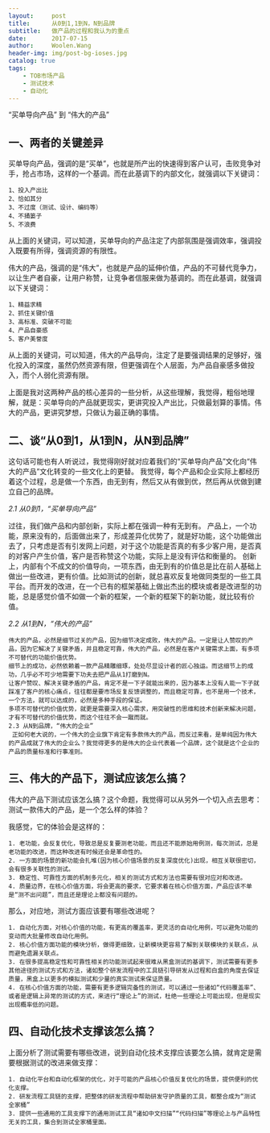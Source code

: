 ```yaml
---
layout:     post
title:      从0到1,1到N，N到品牌
subtitle:   做产品的过程和我认为的重点
date:       2017-07-15
author:     Woolen.Wang
header-img: img/post-bg-ioses.jpg
catalog: true
tags:
    - TOB市场产品
    - 测试技术
    - 自动化
---
```


“买单导向产品” 到 “伟大的产品”

一、两者的关键差异
---------------

 
买单导向产品，强调的是“买单”，也就是所产出的快速得到客户认可，击败竞争对手，抢占市场，这样的一个基调。而在此基调下的内部文化，就强调以下关键词：

    1、投入产出比
    2、恰如其分
    3、不过度（测试、设计、编码等）
    4、不捅篓子
    5、不浪费
    
从上面的关键词，可以知道，买单导向的产品注定了内部氛围是强调效率，强调投入既要有所得，强调资源的有限性。


伟大的产品，强调的是“伟大”，也就是产品的延伸价值，产品的不可替代竞争力，以让生产者自豪，让用户称赞，让竞争者信服来做为基调的。而在此基调，就强调以下关键词：

    1、精益求精
    2、抓住关键价值
    3、高标准、突破不可能
    4、产品自豪感
    5、客户美誉度

从上面的关键词，可以知道，伟大的产品导向，注定了是要强调结果的足够好，强化投入的深度，虽然仍然资源有限，但更强调在个人层面，为产品自豪感多做投入，而个人弱化资源有限。

上面是我对这两种产品的核心差异的一些分析，从这些理解，我觉得，粗俗地理解，就是：买单导向的产品就更现实，更讲究投入产出比，只做最划算的事情。伟大的产品，更讲究梦想，只做认为最正确的事情。

二、谈“从0到1，从1到N，从N到品牌”
---------------
    
这句话可能也有人听说过，我觉得刚好就对应着我们的“买单导向产品”文化向“伟大的产品”文化转变的一些文化上的更替。
我觉得，每个产品和企业实际上都经历着这个过程，总是做一个东西，由无到有，然后又从有做到优，然后再从优做到建立自己的品牌。

*2.1 从0到1，“买单导向产品”*

过往，我们做产品和内部创新，实际上都在强调一种有无到有。
产品上，一个功能，原来没有的，后面做出来了，形成差异化优势了，就是好功能，这个功能做出去了，只考虑是否有引发网上问题，对于这个功能是否真的有多少客户用，是否真的对客户产生价值，客户是否称赞这个功能，实际上是没有评估和衡量的。
创新上，内部有个不成文的价值导向，一项东西，由无到有的价值总是比在前人基础上做出一些改进，更有价值。比如测试的创新，就总喜欢反复地做同类型的一些工具平台。而开发的改进，在一个已有的框架基础上做出杰出的模块或者是改进型的功能，总是感觉价值不如做一个新的框架，一个新的框架下的新功能，就比较有价值。

*2.2 从1到N，“伟大的产品”*
 
    伟大的产品，必然是细节过关的产品，因为细节决定成败，伟大的产品，一定是让人赞叹的产品，因为它解决了关键矛盾，并且稳定可靠，伟大的产品，必然是在客户关键需求上面，有多项不可替代的功能价值优势。
    细节上的成功，必然依赖着一款产品精雕细琢，处处尽显设计者的匠心独运。而这细节上的成功，几乎必不可少地需要下功夫去把产品从1打磨到N。
    让客户赞叹、解决关键矛盾的产品，肯定不是一下子就能出来的，因为基本上没有人能一下子就踩准了客户的核心痛点，往往都是要市场反复反馈调整的，而且稳定可靠，也不是用一个技术，一个方法，就可以达成的，必然是多种手段的保证。
    多项不可替代的价值优势，就更是需要深入核心需求，用突破性的思维和技术创新来解决问题，才有不可替代的价值优势，而这个往往不会一蹴而就。
    2.3 从N到品牌，“伟大的企业”
     正如何老大说的，一个伟大的企业旗下肯定有多款伟大的产品，而反过来看，是单纯因为伟大的产品成就了伟大的企业么？我觉得更多的是伟大的企业代表着一个品牌，这个就是这个企业的产品的质量标准和行事准则。

三、伟大的产品下，测试应该怎么搞？
---------------

伟大的产品下测试应该怎么搞？这个命题，我觉得可以从另外一个切入点去思考：测试一款伟大的产品，是一个怎么样的体验？

我感觉，它的体验会是这样的：

    1. 老功能，会反复优化，导致总是反复要测老功能，而且还不能原始用例测，每次测试，总是老功能的改进，而这种改进有时候还会是革命性的。
    2. 一方面的场景的新功能会扎堆(因为核心价值场景的反复深度优化)出现，相互关联很密切，会有很多关联性的测试。
    3. 稳定性、可靠性方面的机制多元化，相关的测试方式和方法也需要有很对应对和改进。
    4. 质量边界，在核心价值方面，将会更高的要求，它要求着在核心价值方面，产品应该不单是“测不出问题”，而且还是理论上都没有问题的。

那么，对应地，测试方面应该要有哪些改进呢？

    1. 自动化方面，对核心价值的功能，有更高的覆盖率，更灵活的自动化用例，可以避免功能的变动而大批量修改自动化用例。
    2. 核心价值方面功能的模块分析，做得更细致，让新模块更容易了解到关联模块的关联点，从而避免遗漏关联点。
    3. 在很多提高稳定性和可靠性相关的功能测试起来很难从黑盒测试的基调下，测试需要有更多其他途径的测试方式和方法，诸如整个研发流程中的工具链引导研发从过程和白盒的角度去保证质量，黑盒上以更多的模拟测试和少量的真实测试来保证质量。
    4. 在核心价值方面的功能，需要有更多逻辑完备性的测试，可以通过一些诸如“代码覆盖率”、或者是逻辑上异常的测试的方式，来进行“理论上”的测试，杜绝一些理论上可能出现，但是现实出现概率低的问题。

四、自动化技术支撑该怎么搞？
---------------

上面分析了测试需要有哪些改进，说到自动化技术支撑应该要怎么搞，就肯定是需要根据测试的改进来做支撑：

    1. 自动化平台和自动化框架的优化，对于可能的产品核心价值反复优化的场景，提供便利的优化支撑。
    2. 研发流程工具链的支撑，把整体的研发流程中帮助研发守护质量的工具，都整合成为“测试全家桶”
    3. 提供一些通用的工具支撑下的通用测试工具“诸如中文扫描”“代码扫描”等理论上与产品特性无关的工具，集合到测试全家桶里面。
